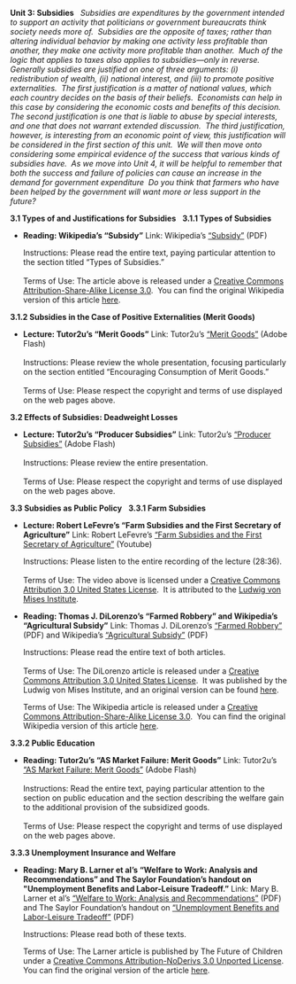 **Unit 3: Subsidies** <span id="3"></span> 
*Subsidies are expenditures by the government intended to support an
activity that politicians or government bureaucrats think society needs
more of.  Subsidies are the opposite of taxes; rather than altering
individual behavior by making one activity less profitable than another,
they make one activity more profitable than another.  Much of the logic
that applies to taxes also applies to subsidies—only in reverse. 
Generally subsidies are justified on one of three arguments: (i)
redistribution of wealth, (ii) national interest, and (iii) to promote
positive externalities.  The first justification is a matter of national
values, which each country decides on the basis of their beliefs. 
Economists can help in this case by considering the economic costs and
benefits of this decision.  The second justification is one that is
liable to abuse by special interests, and one that does not warrant
extended discussion.  The third justification, however, is interesting
from an economic point of view, this justification will be considered in
the first section of this unit.  We will then move onto considering some
empirical evidence of the success that various kinds of subsidies have. 
As we move into Unit 4, it will be helpful to remember that both the
success and failure of policies can cause an increase in the demand for
government expenditure  Do you think that farmers who have been helped
by the government will want more or less support in the future?*

**3.1 Types of and Justifications for Subsidies** <span
id="3.1"></span> 
**3.1.1 Types of Subsidies** <span id="3.1.1"></span> 
-   **Reading: Wikipedia’s “Subsidy”**
    Link: Wikipedia’s
    [“Subsidy”](https://resources.saylor.org/wwwresources/archived/site/wp-content/uploads/2012/06/Subsidy.pdf) (PDF)  
      
     Instructions: Please read the entire text, paying particular
    attention to the section titled “Types of Subsidies.”  
        
     Terms of Use: The article above is released under a [Creative
    Commons Attribution-Share-Alike License
    3.0](http://creativecommons.org/licenses/by-sa/3.0/).  You can find
    the original Wikipedia version of this article
    [here](http://en.wikipedia.org/wiki/Subsidy).

**3.1.2 Subsidies in the Case of Positive Externalities (Merit Goods)**
<span id="3.1.2"></span> 
-   **Lecture: Tutor2u’s “Merit Goods”**
    Link: Tutor2u’s [“Merit
    Goods”](http://www.tutor2u.net/economics/presentations/aseconomics/marketfailure/MeritGoods/default.html)
    (Adobe Flash)  
        
     Instructions: Please review the whole presentation, focusing
    particularly on the section entitled “Encouraging Consumption of
    Merit Goods.”  
        
     Terms of Use: Please respect the copyright and terms of use
    displayed on the web pages above.

**3.2 Effects of Subsidies: Deadweight Losses** <span id="3.2"></span> 
-   **Lecture: Tutor2u’s “Producer Subsidies”**
    Link: Tutor2u’s [“Producer
    Subsidies”](http://www.tutor2u.net/economics/presentations/aseconomics/markets/ProducerSubsidies/default.html) (Adobe
    Flash)  
        
     Instructions: Please review the entire presentation.  
        
     Terms of Use: Please respect the copyright and terms of use
    displayed on the web pages above.

**3.3 Subsidies as Public Policy** <span id="3.3"></span> 
**3.3.1 Farm Subsidies** <span id="3.3.1"></span> 
-   **Lecture: Robert LeFevre’s “Farm Subsidies and the First Secretary
    of Agriculture”**
    Link: Robert LeFevre’s [“Farm Subsidies and the First Secretary of
    Agriculture”](http://www.youtube.com/watch?v=3ViaIOIDtFE) (Youtube)  
      
     Instructions: Please listen to the entire recording of the lecture
    (28:36).  
        
     Terms of Use: The video above is licensed under a [Creative Commons
    Attribution 3.0 United States
    License](http://creativecommons.org/licenses/by/3.0/us/).  It is
    attributed to the [Ludwig von Mises Institute](http://mises.org/).

-   **Reading: Thomas J. DiLorenzo’s “Farmed Robbery” and Wikipedia’s
    “Agricultural Subsidy”**
    Link: Thomas J. DiLorenzo’s [“Farmed
    Robbery”](https://resources.saylor.org/wwwresources/archived/site/wp-content/uploads/2012/06/Farmed-Robbery.pdf)
    (PDF) and Wikipedia’s [“Agricultural
    Subsidy”](https://resources.saylor.org/wwwresources/archived/site/wp-content/uploads/2012/06/FarmSubsidy.pdf) (PDF)  
      
     Instructions: Please read the entire text of both articles.  
        
     Terms of Use: The DiLorenzo article is released under a [Creative
    Commons Attribution 3.0 United States
    License](http://creativecommons.org/licenses/by/3.0/us/).  It was
    published by the Ludwig von Mises Institute, and an original version
    can be found
    [here](http://mises.org/freemarket_detail.aspx?control=540).  
      
     Terms of Use: The Wikipedia article is released under a [Creative
    Commons Attribution-Share-Alike License
    3.0](http://creativecommons.org/licenses/by-sa/3.0/).  You can find
    the original Wikipedia version of this
    article [here](http://en.wikipedia.org/wiki/Farm_subsidy).

**3.3.2 Public Education** <span id="3.3.2"></span> 
-   **Reading: Tutor2u’s “AS Market Failure: Merit Goods”**
    Link: Tutor2u’s [“AS Market Failure: Merit
    Goods”](http://www.tutor2u.net/economics/revision-notes/as-marketfailure-merit-goods.html)
    (Adobe Flash)  
        
     Instructions: Read the entire text, paying particular attention to
    the section on public education and the section describing the
    welfare gain to the additional provision of the subsidized goods.  
        
     Terms of Use: Please respect the copyright and terms of use
    displayed on the web pages above.

**3.3.3 Unemployment Insurance and Welfare** <span id="3.3.3"></span> 
-   **Reading: Mary B. Larner et al’s “Welfare to Work: Analysis and
    Recommendations” and The Saylor Foundation’s handout on
    "Unemployment Benefits and Labor-Leisure Tradeoff.”**
    Link: Mary B. Larner et al’s [“Welfare to Work: Analysis and
    Recommendations”](https://resources.saylor.org/wwwresources/archived/site/wp-content/uploads/2012/06/Welfare-to-Work.pdf)
    (PDF) and The Saylor Foundation’s handout on [“Unemployment Benefits
    and Labor-Leisure
    Tradeoff”](https://resources.saylor.org/wwwresources/archived/site/wp-content/uploads/2011/05/ECON305-3.3.3-Labor-LeisureHandout2.pdf)
    (PDF)  
      
     Instructions: Please read both of these texts.    
      
     Terms of Use: The Larner article is published by The Future of
    Children under a [Creative Commons Attribution-NoDerivs 3.0 Unported
    License](http://creativecommons.org/licenses/by-nd/3.0/).  You can
    find the original version of the article
    [here](http://www.princeton.edu/futureofchildren/publications/journals/article/index.xml?journalid=54&articleid=296&sectionid=1954).


